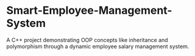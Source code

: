 # Smart-Employee-Management-System
A C++ project demonstrating OOP concepts like inheritance and polymorphism through a dynamic employee salary management system.
